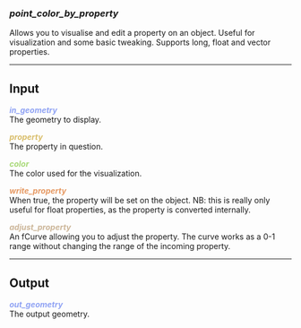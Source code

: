 ### ***point_color_by_property***
Allows you to visualise and edit a property on an object.  Useful for visualization and some basic tweaking.  Supports long, float and vector properties.<br />

***
## Input
<span style="color:#90A3F4">***in_geometry***</span>
<br />The geometry to display.  

<span style="color:#D9BE6C">***property***</span>
<br />The property in question.  

<span style="color:#A8D977">***color***</span>
<br />The color used for the visualization.   

<span style="color:#E69963">***write_property***</span>
<br />When true, the property will be set on the object.  NB:  this is really only useful for float properties, as the property is converted internally.   

<span style="color:#CCB699">***adjust_property***</span>
<br />An fCurve allowing you to adjust the property.  The curve works as a 0-1 range without changing the range of the incoming property.

***
## Output
<span style="color:#90A3F4">***out_geometry***</span>
<br />The output geometry.





